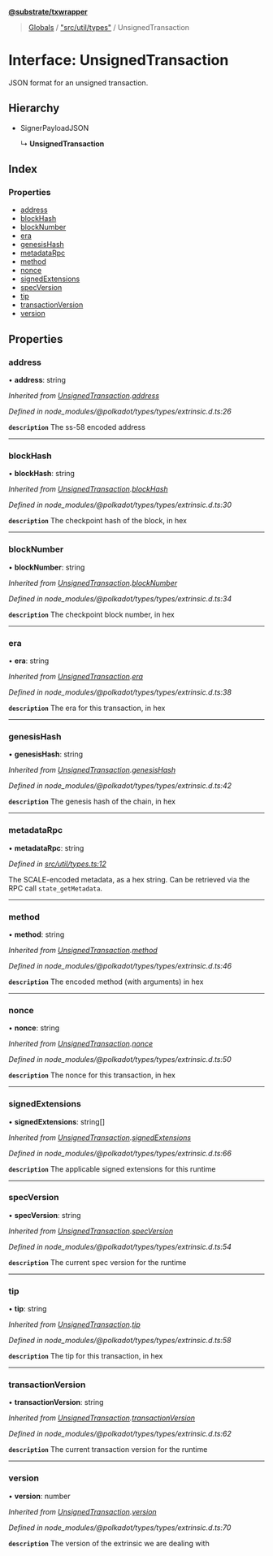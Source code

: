 **[@substrate/txwrapper](../README.md)**

> [Globals](../globals.md) / ["src/util/types"](../modules/_src_util_types_.md) / UnsignedTransaction

# Interface: UnsignedTransaction

JSON format for an unsigned transaction.

## Hierarchy

* SignerPayloadJSON

  ↳ **UnsignedTransaction**

## Index

### Properties

* [address](_src_util_types_.unsignedtransaction.md#address)
* [blockHash](_src_util_types_.unsignedtransaction.md#blockhash)
* [blockNumber](_src_util_types_.unsignedtransaction.md#blocknumber)
* [era](_src_util_types_.unsignedtransaction.md#era)
* [genesisHash](_src_util_types_.unsignedtransaction.md#genesishash)
* [metadataRpc](_src_util_types_.unsignedtransaction.md#metadatarpc)
* [method](_src_util_types_.unsignedtransaction.md#method)
* [nonce](_src_util_types_.unsignedtransaction.md#nonce)
* [signedExtensions](_src_util_types_.unsignedtransaction.md#signedextensions)
* [specVersion](_src_util_types_.unsignedtransaction.md#specversion)
* [tip](_src_util_types_.unsignedtransaction.md#tip)
* [transactionVersion](_src_util_types_.unsignedtransaction.md#transactionversion)
* [version](_src_util_types_.unsignedtransaction.md#version)

## Properties

### address

•  **address**: string

*Inherited from [UnsignedTransaction](_src_util_types_.unsignedtransaction.md).[address](_src_util_types_.unsignedtransaction.md#address)*

*Defined in node_modules/@polkadot/types/types/extrinsic.d.ts:26*

**`description`** The ss-58 encoded address

___

### blockHash

•  **blockHash**: string

*Inherited from [UnsignedTransaction](_src_util_types_.unsignedtransaction.md).[blockHash](_src_util_types_.unsignedtransaction.md#blockhash)*

*Defined in node_modules/@polkadot/types/types/extrinsic.d.ts:30*

**`description`** The checkpoint hash of the block, in hex

___

### blockNumber

•  **blockNumber**: string

*Inherited from [UnsignedTransaction](_src_util_types_.unsignedtransaction.md).[blockNumber](_src_util_types_.unsignedtransaction.md#blocknumber)*

*Defined in node_modules/@polkadot/types/types/extrinsic.d.ts:34*

**`description`** The checkpoint block number, in hex

___

### era

•  **era**: string

*Inherited from [UnsignedTransaction](_src_util_types_.unsignedtransaction.md).[era](_src_util_types_.unsignedtransaction.md#era)*

*Defined in node_modules/@polkadot/types/types/extrinsic.d.ts:38*

**`description`** The era for this transaction, in hex

___

### genesisHash

•  **genesisHash**: string

*Inherited from [UnsignedTransaction](_src_util_types_.unsignedtransaction.md).[genesisHash](_src_util_types_.unsignedtransaction.md#genesishash)*

*Defined in node_modules/@polkadot/types/types/extrinsic.d.ts:42*

**`description`** The genesis hash of the chain, in hex

___

### metadataRpc

•  **metadataRpc**: string

*Defined in [src/util/types.ts:12](https://github.com/paritytech/txwrapper/blob/47968f6/src/util/types.ts#L12)*

The SCALE-encoded metadata, as a hex string. Can be retrieved via the RPC
call `state_getMetadata`.

___

### method

•  **method**: string

*Inherited from [UnsignedTransaction](_src_util_types_.unsignedtransaction.md).[method](_src_util_types_.unsignedtransaction.md#method)*

*Defined in node_modules/@polkadot/types/types/extrinsic.d.ts:46*

**`description`** The encoded method (with arguments) in hex

___

### nonce

•  **nonce**: string

*Inherited from [UnsignedTransaction](_src_util_types_.unsignedtransaction.md).[nonce](_src_util_types_.unsignedtransaction.md#nonce)*

*Defined in node_modules/@polkadot/types/types/extrinsic.d.ts:50*

**`description`** The nonce for this transaction, in hex

___

### signedExtensions

•  **signedExtensions**: string[]

*Inherited from [UnsignedTransaction](_src_util_types_.unsignedtransaction.md).[signedExtensions](_src_util_types_.unsignedtransaction.md#signedextensions)*

*Defined in node_modules/@polkadot/types/types/extrinsic.d.ts:66*

**`description`** The applicable signed extensions for this runtime

___

### specVersion

•  **specVersion**: string

*Inherited from [UnsignedTransaction](_src_util_types_.unsignedtransaction.md).[specVersion](_src_util_types_.unsignedtransaction.md#specversion)*

*Defined in node_modules/@polkadot/types/types/extrinsic.d.ts:54*

**`description`** The current spec version for the runtime

___

### tip

•  **tip**: string

*Inherited from [UnsignedTransaction](_src_util_types_.unsignedtransaction.md).[tip](_src_util_types_.unsignedtransaction.md#tip)*

*Defined in node_modules/@polkadot/types/types/extrinsic.d.ts:58*

**`description`** The tip for this transaction, in hex

___

### transactionVersion

•  **transactionVersion**: string

*Inherited from [UnsignedTransaction](_src_util_types_.unsignedtransaction.md).[transactionVersion](_src_util_types_.unsignedtransaction.md#transactionversion)*

*Defined in node_modules/@polkadot/types/types/extrinsic.d.ts:62*

**`description`** The current transaction version for the runtime

___

### version

•  **version**: number

*Inherited from [UnsignedTransaction](_src_util_types_.unsignedtransaction.md).[version](_src_util_types_.unsignedtransaction.md#version)*

*Defined in node_modules/@polkadot/types/types/extrinsic.d.ts:70*

**`description`** The version of the extrinsic we are dealing with
